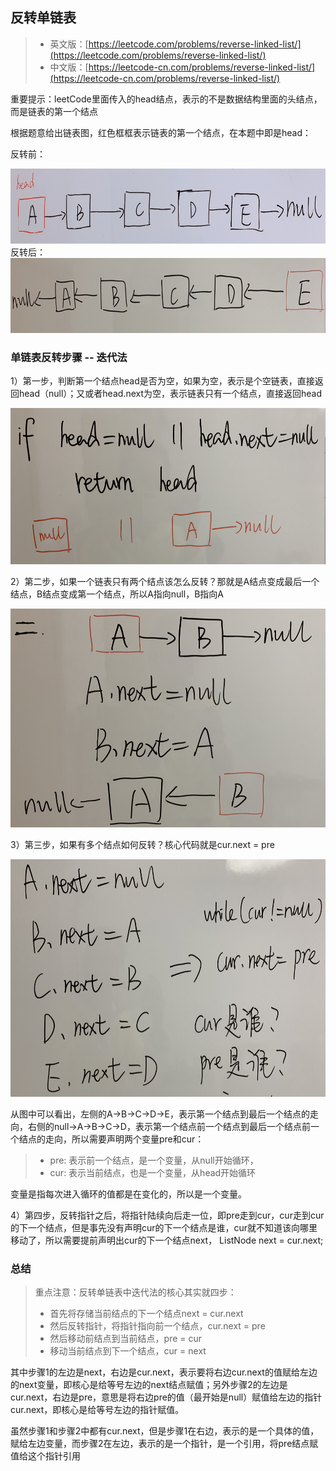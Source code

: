 ##  反转单链表
> - 英文版：[https://leetcode.com/problems/reverse-linked-list/](https://leetcode.com/problems/reverse-linked-list/)
> - 中文版：[https://leetcode-cn.com/problems/reverse-linked-list/](https://leetcode-cn.com/problems/reverse-linked-list/)

重要提示：leetCode里面传入的head结点，表示的不是数据结构里面的头结点，而是链表的第一个结点

根据题意给出链表图，红色框框表示链表的第一个结点，在本题中即是head：

反转前：
<div align="center"><img src="../../../../resources/img/leetcode206b.png" height="120" width="700" ></div>
反转后：
<div align="center"><img src="../../../../resources/img/leetcode206a.png" height="120" width="700" ></div>

### 单链表反转步骤 -- 迭代法

1）第一步，判断第一个结点head是否为空，如果为空，表示是个空链表，直接返回head（null）；又或者head.next为空，表示链表只有一个结点，直接返回head
<div align="center"><img src="../../../../resources/img/reverseLinkedList1.png" height="250" width="600" ></div>

2）第二步，如果一个链表只有两个结点该怎么反转？那就是A结点变成最后一个结点，B结点变成第一个结点，所以A指向null，B指向A
<div align="center"><img src="../../../../resources/img/reverseLinkedList3.png" height="350" width="600" ></div>

3）第三步，如果有多个结点如何反转？核心代码就是cur.next = pre
<div align="center"><img src="../../../../resources/img/reverseLinkedList2.png" height="380" width="700" ></div>

从图中可以看出，左侧的A->B->C->D->E，表示第一个结点到最后一个结点的走向，右侧的null->A->B->C->D，表示第一个结点前一个结点到最后一个结点前一个结点的走向，所以需要声明两个变量pre和cur：
> - pre: 表示前一个结点，是一个变量，从null开始循环，
> - cur: 表示当前结点，也是一个变量，从head开始循环

变量是指每次进入循环的值都是在变化的，所以是一个变量。

4）第四步，反转指针之后，将指针陆续向后走一位，即pre走到cur，cur走到cur的下一个结点，但是事先没有声明cur的下一个结点是谁，cur就不知道该向哪里移动了，所以需要提前声明出cur的下一个结点next，
 ListNode next = cur.next;



### 总结

> 重点注意：反转单链表中迭代法的核心其实就四步：
> - 首先将存储当前结点的下一个结点next = cur.next
> - 然后反转指针，将指针指向前一个结点，cur.next = pre
> - 然后移动前结点到当前结点，pre = cur
> - 移动当前结点到下一个结点，cur = next
 
其中步骤1的左边是next，右边是cur.next，表示要将右边cur.next的值赋给左边的next变量，即核心是给等号左边的next结点赋值；另外步骤2的左边是cur.next，右边是pre，意思是将右边pre的值（最开始是null）赋值给左边的指针cur.next，即核心是给等号左边的指针赋值。

虽然步骤1和步骤2中都有cur.next，但是步骤1在右边，表示的是一个具体的值，赋给左边变量，而步骤2在左边，表示的是一个指针，是一个引用，将pre结点赋值给这个指针引用





